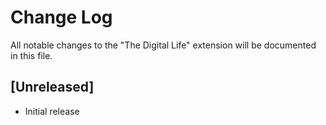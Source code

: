 # Change Log

All notable changes to the "The Digital Life" extension will be documented in this file.


## [Unreleased]

- Initial release
